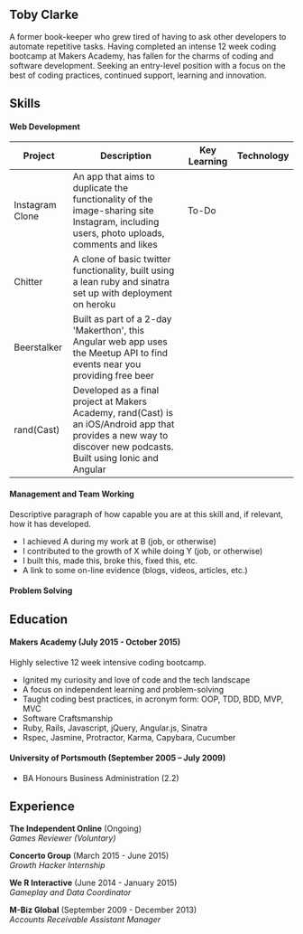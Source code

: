 ## Toby Clarke

A former book-keeper who grew tired of having to ask other developers to automate repetitive tasks. Having completed an intense 12 week coding bootcamp at Makers Academy, has fallen for the charms of coding and software development. Seeking an entry-level position with a focus on the best of coding practices, continued support, learning and innovation. 

## Skills

#### Web Development

|Project | Description | Key Learning | Technology |
|--------|-------------|---------------|-----------|
| Instagram Clone | An app that aims to duplicate the functionality of the image-sharing site Instagram, including users, photo uploads, comments and likes | To-Do | |
| Chitter | A clone of basic twitter functionality, built using a lean ruby and sinatra set up with deployment on heroku | | |
| Beerstalker | Built as part of a 2-day 'Makerthon', this Angular web app uses the Meetup API to find events near you providing free beer | | |
| rand(Cast) | Developed as a final project at Makers Academy, rand(Cast) is an iOS/Android app that provides a new way to discover new podcasts. Built using Ionic and Angular  | | |

#### Management and Team Working
Descriptive paragraph of how capable you are at this skill and, if relevant, how it has developed.

- I achieved A during my work at B (job, or otherwise)
- I contributed to the growth of X while doing Y (job, or otherwise)
- I built this, made this, broke this, fixed this, etc.
- A link to some on-line evidence (blogs, videos, articles, etc.)

#### Problem Solving


## Education

#### Makers Academy (July 2015 - October 2015)
Highly selective 12 week intensive coding bootcamp.

- Ignited my curiosity and love of code and the tech landscape
- A focus on independent learning and problem-solving
- Taught coding best practices, in acronym form: OOP, TDD, BDD, MVP, MVC
- Software Craftsmanship
- Ruby, Rails, Javascript, jQuery, Angular.js, Sinatra
- Rspec, Jasmine, Protractor, Karma, Capybara, Cucumber

#### University of Portsmouth (September 2005 – July 2009)

* BA Honours Business Administration (2.2)

## Experience

**The Independent Online** (Ongoing)  
*Games Reviewer (Voluntary)*

**Concerto Group** (March 2015 - June 2015)   
*Growth Hacker Internship*

**We R Interactive** (June 2014 - January 2015)   
*Gameplay and Data Coordinator*

**M-Biz Global** (September 2009 - December 2013)    
*Accounts Receivable Assistant Manager*  
